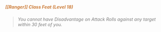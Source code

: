 ##### *<span style="color:rgb(203, 123, 55)">[[Ranger]] Class Feat (Level 18)</span>*

> *<span style="color:rgb(125, 125, 125)">You cannot have Disadvantage on Attack Rolls against any target within 30 feet of you.</span>*